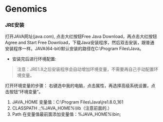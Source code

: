 # Genomics


### JRE安装
打开JAVA网址(java.com), 点击大红按钮Free Java Download，再点击大红按钮Agree and Start Free Download，下载Java安装程序，然后双击安装，跟普通安装程序一样。JAVA(64-bit)默认安装的路径在C:\Program Files\Java。

* 安装完后进行环境配置:

> 注意：JRE1.8之后安装程序会自动增加环境变量，不需要再自己手动配置环境变量。

打开环境变量的步骤：
右键选中我的电脑，点击属性，再选择高级系统设置，点击按钮“环境变量”。

1. JAVA_HOME 
变量值：C:\Program Files\Java\jre1.8.0_161
2. CLASSPATH 
.;%JAVA_HOME%\lib（注意前面的.）
3. Path
在变量值最前面添加变量值：%JAVA_HOME%\bin;

